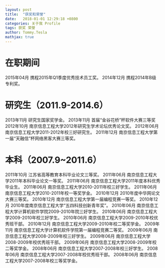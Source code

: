 ```yaml
---
layout: post
title:  "获奖和荣誉"
date:   2018-01-01 12:29:18 +0800 
categories: 关于我 Profile
tags: 获奖 荣誉
author: Tommy.Tesla
mathjax: true
---
```



# 在职期间

2015年04月 携程2015年Q1季度优秀技术员工奖。
2014年12月 携程2014年B级专利奖。

# 研究生（2011.9-2014.6）

2013年11月 研究生国家奖学金。
2013年11月 首届“金谷花桥”杯软件大赛三等奖
2012年10月 南京信息工程大学2012年研究生学术论坛优秀论文奖。
2012年06月 南京信息工程大学2011-2012年校三好研究生。
2011年12月 南京信息工程大学第一届“天融信”杯网络黑客大赛三等奖。

# 本科（2007.9~2011.6）

2011年10月 江苏省高等教育本科毕业论文三等奖。
2011年06月 南京信息工程大学2011年本科毕业论文一等奖。
2011年06月 南京信息工程大学2011年度本科优秀毕业生。 
2011年06月 南京信息工程大学2010-2011年校三好学生。
2011年06月 南京信息工程大学2010-2011年校一等奖学金。
2010年12月 2010年度中华网论文大赛三等奖。 
2010年12月 南京信息工程大学第一届编程竞赛一等奖。
2010年12月 2010年度南京信息工程大学“五四科技创新青年奖”。
2010年06月 南京信息工程大学计算机软件学院2009-2010年院三好学生。
2010年06月 南京信息工程大学2009-2010年校三好学生。
2010年06月 南京信息工程大学2009-2010年校优秀班干部。
2010年12月 南京信息工程大学2009-2010年校二等奖学金。
2009年11月 南京信息工程大学计算机软件学院第一届编程竞赛二等奖。
2009年06月 南京信息工程大学2008-2009年校三好学生。
2009年06月 南京信息工程大学2008-2009年校优秀班干部。
2009年06月 南京信息工程大学2008-2009年校二等奖学金。
2008年06月 南京信息工程大学2007-2008年校三好学生。 
2008年06月 南京信息工程大学2007-2008年校优秀班干部。
2008年06月 南京信息工程大学2007-2008年校三等奖学金。